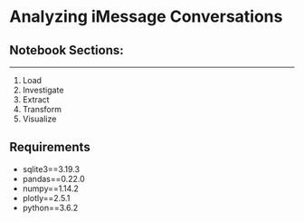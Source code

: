 # Analyzing iMessage Conversations

## Notebook Sections: 
---
1. Load
2. Investigate
3. Extract
4. Transform
5. Visualize

## Requirements
* sqlite3==3.19.3
* pandas==0.22.0
* numpy==1.14.2
* plotly==2.5.1
* python==3.6.2
